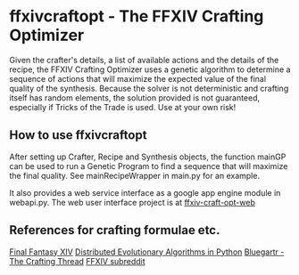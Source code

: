 # ffxivcraftopt - The FFXIV Crafting Optimizer

Given the crafter's details, a list of available actions and the details of the recipe, the FFXIV Crafting Optimizer uses a genetic algorithm to determine a sequence of actions that will maximize the expected value of the final quality of the synthesis. Because the solver is not deterministic and crafting itself has random elements, the solution provided is not guaranteed, especially if Tricks of the Trade is used. Use at your own risk!

## How to use ffxivcraftopt

After setting up Crafter, Recipe and Synthesis objects, the function mainGP can be used to run a Genetic Program to find a sequence that will maximize the final quality. See mainRecipeWrapper in main.py for an example.

It also provides a web service interface as a google app engine module in webapi.py. The web user interface project is at [ffxiv-craft-opt-web](https://github.com/doxxx/ffxiv-craft-opt-web)

## References for crafting formulae etc.

[Final Fantasy XIV](http://na.finalfantasyxiv.com/)
[Distributed Evolutionary Algorithms in Python](https://code.google.com/p/deap/)
[Bluegartr - The Crafting Thread](http://www.bluegartr.com/threads/117684-The-crafting-thread.)
[FFXIV subreddit](http://www.reddit.com/r/ffxiv/)
